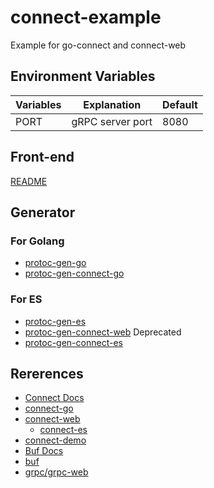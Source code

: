 # connect-example
Example for go-connect and connect-web

## Environment Variables
| Variables | Explanation        | Default |
|-----------|--------------------| ------- |
| PORT      | gRPC server port   | 8080    |


## Front-end
[README](./web/README.md)

## Generator
### For Golang
- [protoc-gen-go](https://pkg.go.dev/google.golang.org/protobuf)
- [protoc-gen-connect-go](https://github.com/bufbuild/connect-go/tree/main/cmd/protoc-gen-connect-go)
### For ES
- [protoc-gen-es](https://www.npmjs.com/package/@bufbuild/protoc-gen-es)
- [protoc-gen-connect-web](https://github.com/bufbuild/connect-es/tree/main/packages/protoc-gen-connect-web) Deprecated
- [protoc-gen-connect-es](https://github.com/bufbuild/connect-es/tree/main/packages/protoc-gen-connect-es)

## Rererences
- [Connect Docs](https://connect.build/docs/introduction)
- [connect-go](https://github.com/bufbuild/connect-go)
- [connect-web](https://www.npmjs.com/package/@bufbuild/connect-web)
  - [connect-es](https://github.com/bufbuild/connect-es)
- [connect-demo](https://github.com/bufbuild/connect-demo)
- [Buf Docs](https://docs.buf.build/installation)
- [buf](https://github.com/bufbuild/buf)
- [grpc/grpc-web](https://github.com/grpc/grpc-web)
